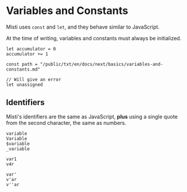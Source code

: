 # Variables and Constants

Misti uses `const` and `let`, and they behave similar to JavaScript.

At the time of writing, variables and constants must always be initialized.

```misti
let accumulator = 0
accumulator += 1

const path = "/public/txt/en/docs/next/basics/variables-and-constants.md"

// Will give an error
let unassigned
```

## Identifiers

Misti's identifiers are the same as JavaScript, __plus__ using a single quote from the second character,
the same as numbers.

```misti
variable
Variable
$variable
_variable

var1
v4r

var'
v'ar
v''ar
```
